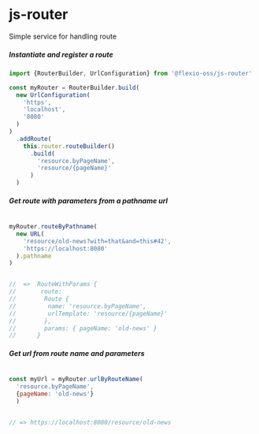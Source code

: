 # js-router
Simple service for handling route

##### Instantiate and register a route

```javascript
import {RouterBuilder, UrlConfiguration} from '@flexio-oss/js-router'

const myRouter = RouterBuilder.build(
  new UrlConfiguration(
    'https',
    'localhost',
    '8080'
  )
)
  .addRoute(
    this.router.routeBuilder()
      .build(
        'resource.byPageName',
        'resource/{pageName}'
      )
  )

```

##### Get route with parameters from a pathname url
```javascript

myRouter.routeByPathname(
  new URL(
    'resource/old-news?with=that&and=this#42', 
    'https://localhost:8080'
  ).pathname
)


//  =>  RouteWithParams {
//       route:
//        Route {
//         name: 'resource.byPageName',
//         urlTemplate: 'resource/{pageName}' 
//        },
//        params: { pageName: 'old-news' }
//      }   


```

##### Get url from route name and parameters
```javascript

const myUrl = myRouter.urlByRouteName(
  'resource.byPageName',
  {pageName: 'old-news'}
  )


// => https://localhost:8080/resource/old-news

```
